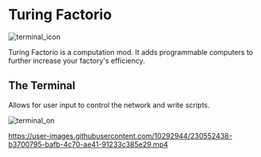# Turing Factorio
![terminal_icon](https://user-images.githubusercontent.com/10292944/230518318-c7d29573-8ec7-46dc-aba0-7a25a52a9713.png)

Turing Factorio is a computation mod. It adds programmable computers to further increase your factory's efficiency.

## The Terminal
Allows for user input to control the network and write scripts.

![terminal_on](https://user-images.githubusercontent.com/10292944/230518381-b4ba22cb-20fb-4965-93f6-89c2adb7703a.png)

https://user-images.githubusercontent.com/10292944/230552438-b3700795-bafb-4c70-ae41-91233c385e29.mp4
